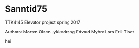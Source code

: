 # Sanntid75
TTK4145 Elevator project spring 2017

Authors: 
Morten Olsen Lykkedrang
Edvard Myhre
Lars Erik Tiset

hei
